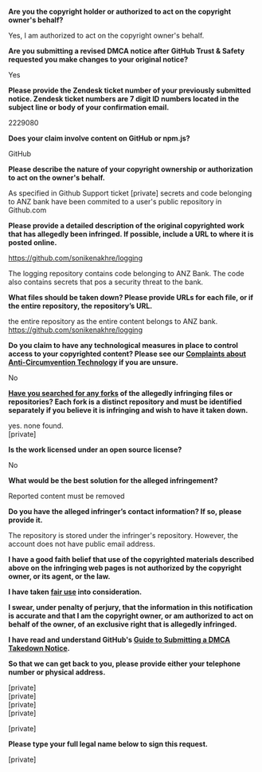 **Are you the copyright holder or authorized to act on the copyright owner's behalf?**

Yes, I am authorized to act on the copyright owner's behalf.

**Are you submitting a revised DMCA notice after GitHub Trust & Safety requested you make changes to your original notice?**

Yes

**Please provide the Zendesk ticket number of your previously submitted notice. Zendesk ticket numbers are 7 digit ID numbers located in the subject line or body of your confirmation email.**

2229080

**Does your claim involve content on GitHub or npm.js?**

GitHub

**Please describe the nature of your copyright ownership or authorization to act on the owner's behalf.**

As specified in Github Support ticket [private] secrets and code belonging to ANZ bank have been commited to a user's public repository in Github.com

**Please provide a detailed description of the original copyrighted work that has allegedly been infringed. If possible, include a URL to where it is posted online.**

https://github.com/sonikenakhre/logging

The logging repository contains code belonging to ANZ Bank. The code also contains secrets that pos a security threat to the bank.

**What files should be taken down? Please provide URLs for each file, or if the entire repository, the repository’s URL.**

the entire repository as the entire content belongs to ANZ bank.  
https://github.com/sonikenakhre/logging

**Do you claim to have any technological measures in place to control access to your copyrighted content? Please see our <a href="https://docs.github.com/articles/guide-to-submitting-a-dmca-takedown-notice#complaints-about-anti-circumvention-technology">Complaints about Anti-Circumvention Technology</a> if you are unsure.**

No

**<a href="https://docs.github.com/articles/dmca-takedown-policy#b-what-about-forks-or-whats-a-fork">Have you searched for any forks</a> of the allegedly infringing files or repositories? Each fork is a distinct repository and must be identified separately if you believe it is infringing and wish to have it taken down.**

yes. none found.  
[private]  

**Is the work licensed under an open source license?**

No

**What would be the best solution for the alleged infringement?**

Reported content must be removed

**Do you have the alleged infringer’s contact information? If so, please provide it.**

The repository is stored under the infringer's repository. However, the account does not have public email address.

**I have a good faith belief that use of the copyrighted materials described above on the infringing web pages is not authorized by the copyright owner, or its agent, or the law.**

**I have taken <a href="https://www.lumendatabase.org/topics/22">fair use</a> into consideration.**

**I swear, under penalty of perjury, that the information in this notification is accurate and that I am the copyright owner, or am authorized to act on behalf of the owner, of an exclusive right that is allegedly infringed.**

**I have read and understand GitHub's <a href="https://docs.github.com/articles/guide-to-submitting-a-dmca-takedown-notice/">Guide to Submitting a DMCA Takedown Notice</a>.**

**So that we can get back to you, please provide either your telephone number or physical address.**

[private]  
[private]  
[private]  
[private]  

[private]  

**Please type your full legal name below to sign this request.**

[private]  
